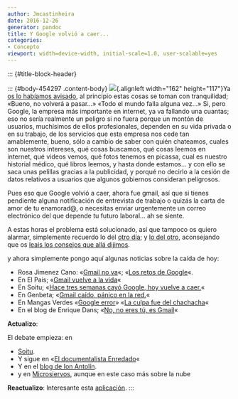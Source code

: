 ```yaml
---
author: Jmcastinheira
date: 2016-12-26
generator: pandoc
title: Y Google volvió a caer...
categories:
- Concepto
viewport: width=device-width, initial-scale=1.0, user-scalable=yes
---
```


::: {#title-block-header}

::: {#body-454297 .content-body}
![](http://www.our-picks.com/docs/assets/images/2007/04/gmail-logo-google-tm.jpg){.alignleft
width="162" height="117"}Ya [os lo habíamos
avisado](http://entelequia.bligoo.com/content/view/441825/Y_Google_caera.html),
al principio estas cosas se toman con tranquilidad; «Bueno, no volverá a
pasar...» «Todo el mundo falla alguna vez...» Si, pero Google, la
empresa más importante en internet, ya va fallando una cuantas; eso no
sería realmente un peligro si no fuera porque un montón de usuarios,
muchísimos de ellos profesionales, dependen en su vida privada o en su
trabajo, de los servicios que esta empresa nos cede tan amablemente,
bueno, sólo a cambio de saber con quién chateamos, cuales son nuestros
intereses, qué cosas buscamos, qué cosas leemos en internet, qué videos
vemos, qué fotos tenemos en picassa, cual es nuestro historial médico,
qué libros leemos, y hasta donde estamos... y con ello se saca unas
pelillas gracias a la publicidad, y porqué no decirlo a la cesión de
datos relativos a usuarios que algunos gobiernos consideran peligrosos.

Pues eso que Google volvió a caer, ahora fue gmail, así que si tienes
pendiente alguna notificación de entrevista de trabajo o quizás la carta
de amor de tu enamorad@, o necesitas enviar urgentemente un correo
electrónico del que depende tu futuro laboral... ah se siente.

A estas horas el problema está solucionado, así que tampoco os quiero
alarmar, simplemente recuerdo lo del [otro
día](http://entelequia.bligoo.com/content/view/441825/Y_Google_caera.html);
y [lo del
otro](http://entelequia.bligoo.com/content/view/448582/Debatiendo_Google.html),
aconsejando que os [leais los consejos que allá
dijimos](http://entelequia.bligoo.com/content/view/448582/Debatiendo_Google.html).

y ahora simplemente pongo aquí algunas noticias sobre la caída de hoy:

-   Rosa Jimenez Cano: «[Gmail no
    va](http://www.rosajc.com/2009/02/24/gmail-no-va/)«; «[Los retos de
    Google](http://www.rosajc.com/2009/02/24/los-retos-de-google/)«.
-   En El Pais; «[Gmail vuelve a la
    vida](http://www.elpais.com/articulo/internet/Gmail/vuelve/vida/elpeputec/20090224elpepunet_3/Tes)«
-   En Soitu; «[Hace tres semanas cayó Google, hoy vuelve a
    caer.](http://www.soitu.es/soitu/2009/02/24/elselector/1235474295_873399.html)«
-   En Genbeta; «[Gmail caído, pánico en la
    red.](http://www.genbeta.com/web/gmail-caido-el-panico-recorre-la-red)«
-   En Mangas Verdes «[Google
    error](http://mangasverdes.es/2009/02/24/google-error/)» «[La culpa
    fue del
    chachacha](http://mangasverdes.es/2009/02/24/google-error-la-culpa-fue-del-chachacha/)«
-   En el blog de Enrique Dans; «[No, no eres tú, es
    Gmail](http://www.enriquedans.com/2009/02/no-no-eres-tu.html)«

**Actualizo**:

El debate empieza: en

-   [Soitu](http://www.soitu.es/soitu/2009/02/24/vidadigital/1235479854_355227.html).
-   Y sigue en «[El documentalista
    Enredado](http://www.documentalistaenredado.net/797/la-caida-de-gmail-y-las-debilidades-del-cloud-computing/)«
-   Y en el [blog de Ion
    Antolín](http://ionantolin.blogspot.com/2009/02/apocalypse-mail.html).
-   y en
    [Microsiervos](http://www.microsiervos.com/archivo/internet/vdg-peligro-estar-en-la-nube.html),
    aunque en este caso más sobre la nube

**Reactualizo**: Interesante esta
[aplicación](http://www.maestrosdelweb.com/editorial/google-hace-publico-el-estatus-de-sus-servicios/).
:::

